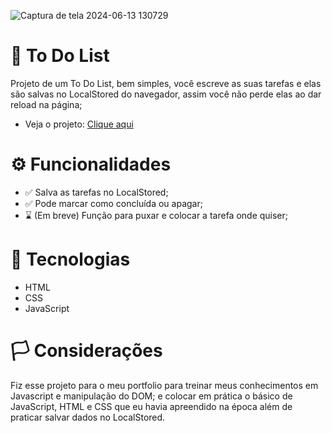 ![Captura de tela 2024-06-13 130729](https://github.com/andrefelipepp/To-Do-List/assets/144925799/df9a5272-eb74-4227-91f5-4dd65db45cde)


<h1>📝 To Do List</h1>

<p>Projeto de um To Do List, bem simples, você escreve as suas tarefas e elas são salvas no LocalStored do navegador, assim você não perde elas ao dar reload na página;</p>
<ul>
  <li>Veja o projeto: <a href="https://to-do-list-andrefelipepps-projects.vercel.app/">Clique aqui</a> </li>
</ul>

<h1> ⚙️ Funcionalidades</h1>

<ul>
  <li>✅ Salva as tarefas no LocalStored;</li>
  <li>✅ Pode marcar como concluída ou apagar;</li>
  <li>⌛ (Em breve) Função para puxar e colocar a tarefa onde quiser;</li>
</ul>

<h1>🚀 Tecnologias</h1>

<ul>
  <li>HTML</li>
  <li>CSS</li>
  <li>JavaScript</li>
</ul>

<h1>🏳️ Considerações</h1>

Fiz esse projeto para o meu portfolio para treinar meus conhecimentos em Javascript e manipulação do DOM; e colocar em prática o básico de JavaScript, HTML e CSS que eu havia apreendido na época além de praticar salvar dados no LocalStored.
